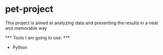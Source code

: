 # pet-project
This project is aimed at analyzing data and presenting the results in a neat and memorable way

*** Tools I am going to use: ***  
- Python
